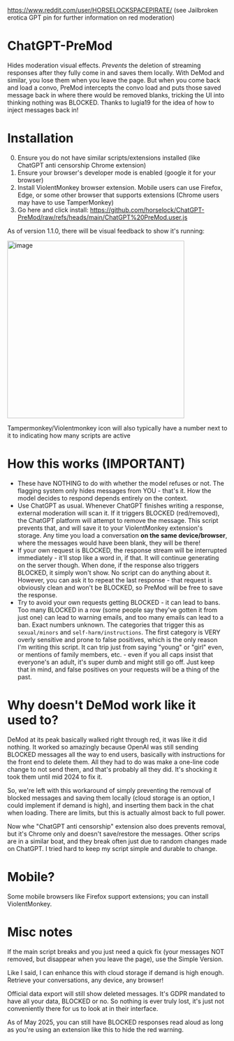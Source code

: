 https://www.reddit.com/user/HORSELOCKSPACEPIRATE/ (see Jailbroken erotica GPT pin for further information on red moderation)
# ChatGPT-PreMod
Hides moderation visual effects. _Prevents_ the deletion of streaming responses after they fully come in and saves them locally. With DeMod and similar, you lose them when you leave the page. But when you come back and load a convo, PreMod intercepts the convo load and puts those saved message back in where there would be removed blanks, tricking the UI into thinking nothing was BLOCKED. Thanks to lugia19 for the idea of how to inject messages back in!

# Installation
0. Ensure you do not have similar scripts/extensions installed (like ChatGPT anti censorship Chrome extension)
1. Ensure your browser's developer mode is enabled (google it for your browser)
2. Install ViolentMonkey browser extension. Mobile users can use Firefox, Edge, or some other browser that supports extensions (Chrome users may have to use TamperMonkey)  
4. Go here and click install: https://github.com/horselock/ChatGPT-PreMod/raw/refs/heads/main/ChatGPT%20PreMod.user.js

As of version 1.1.0, there will be visual feedback to show it's running:

<img width="405" alt="image" src="https://github.com/user-attachments/assets/1ae944c2-c2e3-48ad-b6cd-6c86c7b0b5c8" />

Tampermonkey/Violentmonkey icon will also typically have a number next to it to indicating how many scripts are active

# How this works (IMPORTANT)
- These have NOTHING to do with whether the model refuses or not. The flagging system only hides messages from YOU - that's it. How the model decides to respond depends entirely on the context.
- Use ChatGPT as usual. Whenever ChatGPT finishes writing a response, external moderation will scan it. If it triggers BLOCKED (red/removed), the ChatGPT platform will attempt to remove the message. This script prevents that, and will save it to your ViolentMonkey extension's storage. Any time you load a conversation **on the same device/browser**, where the messages would have been blank, they will be there!
- If your own request is BLOCKED, the response stream will be interrupted immediately - it'll stop like a word in, if that. It will continue generating on the server though. When done, if the response also triggers BLOCKED, it simply won't show. No script can do anything about it. However, you can ask it to repeat the last response - that request is obviously clean and won't be BLOCKED, so PreMod will be free to save the response.
- Try to avoid your own requests getting BLOCKED - it can lead to bans. Too many BLOCKED in a row (some people say they've gotten it from just one) can lead to warning emails, and too many emails can lead to a ban. Exact numbers unknown. The categories that trigger this as `sexual/minors` and `self-harm/instructions`. The first category is VERY overly sensitive and prone to false positives, which is the only reason I'm writing this script. It can trip just from saying "young" or "girl" even, or mentions of family members, etc. - even if you all caps insist that everyone's an adult, it's super dumb and might still go off. Just keep that in mind, and false positives on your requests will be a thing of the past.

# Why doesn't DeMod work like it used to?
DeMod at its peak basically walked right through red, it was like it did nothing. It worked so amazingly because OpenAI was still sending BLOCKED messages all the way to end users, basically with instructions for the front end to delete them. All they had to do was make a one-line code change to not send them, and that's probably all they did. It's shocking it took them until mid 2024 to fix it.

So, we're left with this workaround of simply preventing the removal of blocked messages and saving them locally (cloud storage is an option, I could implement if demand is high), and inserting them back in the chat when loading. There are limits, but this is actually almost back to full power. 

Now whe "ChatGPT anti censorship" extension also does prevents removal, but it's Chrome only and doesn't save/restore the messages. Other scrips are in a similar boat, and they break often just due to random changes made on ChatGPT. I tried hard to keep my script simple and durable to change.

# Mobile?
Some mobile browsers like Firefox support extensions; you can install ViolentMonkey.

# Misc notes
If the main script breaks and you just need a quick fix (your messages NOT removed, but disappear when you leave the page), use the Simple Version.

Like I said, I can enhance this with cloud storage if demand is high enough. Retrieve your conversations, any device, any browser!

Official data export will still show deleted messages. It's GDPR mandated to have all your data, BLOCKED or no. So nothing is ever truly lost, it's just not conveniently there for us to look at in their interface.

As of May 2025, you can still have BLOCKED responses read aloud as long as you're using an extension like this to hide the red warning.
